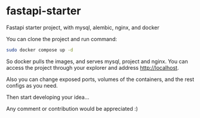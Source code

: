# fastapi-starter
Fastapi starter project, with mysql, alembic, nginx, and docker

You can clone the project and run command:
```bash
sudo docker compose up -d
```
So docker pulls the images, and serves mysql, project and nginx. 
You can access the project through your explorer and address [http://localhost](http://localhost).

Also you can change exposed ports, volumes of the containers, and the rest configs as you need.

Then start developing your idea...

Any comment or contribution would be appreciated :)

